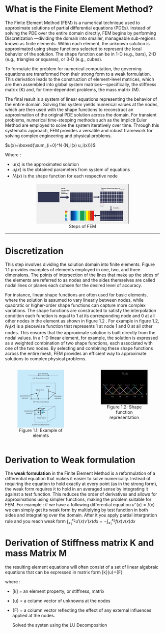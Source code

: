 # What is the Finite Element Method?

The Finite Element Method (FEM) is a numerical technique used to approximate solutions of partial differential equations (PDEs). Instead of solving the PDE over the entire domain directly, FEM begins by performing Discretization —dividing the domain into smaller, manageable sub-regions known as finite elements. Within each element, the unknown solution is approximated using shape functions selected to represent the local behavior of the solution. The shape function can be in 1-D (e.g., bars), 2-D (e.g., triangles or squares), or 3-D (e.g., cubes).

To formulate the problem for numerical computation, the governing equations are transformed from their strong form to a weak formulation. This derivation leads to the construction of element-level matrices, which are then assembled into global system matrices—specifically, the stiffness matrix (K) and, for time-dependent problems, the mass matrix (M).

The final result is a system of linear equations representing the behavior of the entire domain. Solving this system yields numerical values at the nodes, which are then used with the shape functions to reconstruct an approximation of the original PDE solution across the domain. For transient problems, numerical time-stepping methods such as the Implicit Euler Method are employed to solve the system iteratively over time. Through this systematic approach, FEM provides a versatile and robust framework for solving complex engineering and physical problems.

$u(x)=\boxed{\sum_{i=0}^N {N_i(x) u_i(x)}}$

 Where :
 - u(x) is the approximated solution
 - $u_i(x)$ is the obtained parameters from system of equations
 - $N_i(x)$ is the shape function for each respective node

<figure style="display: flex; flex-direction: column; align-items: center; text-align: center;">
    <img src="images/image1.webp" alt="Description 1" width="300"/>
    <figcaption>Steps of FEM</figcaption>
  </figure>


---
# Discretization

 This step involves dividing the solution domain into finite elements. Figure 1.1 provides examples of elements employed in one, two, and three dimensions.
 The points of intersection of the lines that make up the sides of the elements are referred to as nodes and the sides themselves are called nodal lines or planes each cohsen   for the desired level of accuracy.

 
 For instance, linear shape functions are often used for basic elements, where the solution is assumed to vary linearly between nodes, while quadratic or higher-order shape functions can capture more complex variations. The shape functions are constructed to satisfy the interpolation condition each function is equal to 1 at its corresponding node and 0 at all other nodes in the element as shown in figure 1.2 . For example in figure 1.2, $N_1(x)$ is a piecewise function that represents 1 at node 1 and 0 at all other nodes. This ensures that the approximate solution is built directly from the nodal values. In a 1-D linear element, for example, the solution is expressed as a weighted combination of two shape functions, each associated with one of the two nodes. By selecting and combining these shape functions across the entire mesh, FEM provides an efficient way to approximate solutions to complex physical problems.
 
<div style="display: flex; justify-content: center; gap: 40px;">

  <figure style="display: flex; flex-direction: column; align-items: center; text-align: center;">
    <img src="images/image2.png" alt="Description 1" width="300"/>
    <figcaption>Figure 1.1: Example of elemnts</figcaption>
  </figure>

  <figure style="display: flex; flex-direction: column; align-items: center; text-align: center;">
    <img src="images/image3.png" alt="Description 2" width="300"/>
    <figcaption>Figure 1.2: Shape function representation</figcaption>
  </figure>

</div>


# Derivation to Weak formulation

The **weak formulation** in the Finite Element Method is a reformulation of a differential equation that makes it easier to solve numerically. Instead of requiring the equation to hold exactly at every point (as in the strong form), the weak form requires it to hold in an averaged sense by integrating it against a test function. This reduces the order of derivatives and allows for approximations using simpler functions, making the problem suitable for FEM.
For example : if we have a following differential equation $u \prime \prime (x)=f(x)$ we can simply get its weak form by multiplying by test function in both sides and integrating over the domain. 
After it you apply partial intergration rule and you reach weak form $\int_{x_1}^{x_2} u\prime (x) v\prime (x) dx=-\int_{x_1}^{x_2} f(x)v(x) dx$


# Derivation of Stiffness matrix K and mass Matrix M

the resulting element equations will often consist of a set of linear algebraic equations that can be expressed in matrix form
 [k]{u}={F}

 where :
 
 - [k] = an element property, or stiffness, matrix
 - {u} = a column vector of unknowns at the nodes
 - {F} = a column vector reflecting the effect of any external influences applied at the nodes.

   Solved the systen using the LU Decomposition
